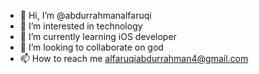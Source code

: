 - 👋 Hi, I’m @abdurrahmanalfaruqi
- 👀 I’m interested in technology
- 🌱 I’m currently learning iOS developer
- 💞️ I’m looking to collaborate on god
- 📫 How to reach me alfaruqiabdurrahman4@gmail.com

<!---
abdurrahmanalfaruqi/abdurrahmanalfaruqi is a ✨ special ✨ repository because its `README.md` (this file) appears on your GitHub profile.
You can click the Preview link to take a look at your changes.
--->
